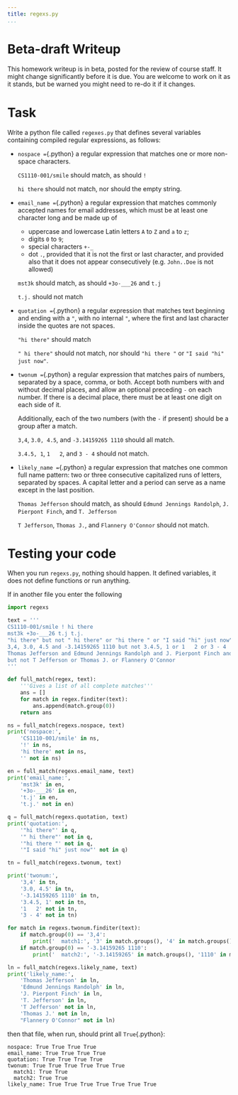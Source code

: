 ```yaml
---
title: regexs.py
...
```


# Beta-draft Writeup

This homework writeup is in beta, posted for the review of course staff.
It might change significantly before it is due.
You are welcome to work on it as it stands, but be warned you might need to re-do it if it changes.

# Task

Write a python file called `regexes.py` that defines several variables containing compiled regular expressions,
as follows:

-   `nospace =`{.python} a regular expression that matches one or more non-space characters.

    `CS1110-001/smile` should match, as should `!`
    
    `hi there` should not match, nor should the empty string.

-   `email_name =`{.python} a regular expression that matches commonly accepted names for email addresses, which must be at least one character long and be made up of

    -   uppercase and lowercase Latin letters `A` to `Z` and `a` to `z`;
    -   digits `0` to `9`;
    -   special characters `+-_`
    -   dot `.`, provided that it is not the first or last character, and provided also that it does not appear consecutively (e.g. `John..Doe` is not allowed)
    
    `mst3k` should match, as should `+3o-___26` and `t.j`
    
    `t.j.` should not match

-   `quotation =`{.python} a regular expression that matches text beginning and ending with a `"`, with no internal `"`, where the first and last character inside the quotes are not spaces.
    
    `"hi there"` should match
    
    `" hi there"` should not match, nor should `"hi there "` or `"I said "hi" just now"`.

-   `twonum =`{.python} a regular expression that matches pairs of numbers, separated by a space, comma, or both.
    Accept both numbers with and without decimal places, and allow an optional preceding `-` on each number.
    If there is a decimal place, there must be at least one digit on each side of it.
    
    Additionally, each of the two numbers (with the `-` if present) should be a group after a match.
    
    `3,4`, `3.0, 4.5`, and `-3.14159265 1110` should all match.
    
    `3.4.5, 1`, `1   2`, and `3 - 4` should not match.
    

-   `likely_name =`{.python} a regular expression that matches one common full name pattern:
    two or three consecutive capitalized runs of letters, separated by spaces.
    A capital letter and a period can serve as a name except in the last position.
    
    `Thomas Jefferson` should match, as should `Edmund Jennings Randolph`, `J. Pierpont Finch`, and `T. Jefferson`
    
    `T Jefferson`, `Thomas J.`, and `Flannery O'Connor` should not match.
    

# Testing your code

When you run `regexs.py`, nothing should happen.
It defined variables, it does not define functions or run anything.

If in another file you enter the following

````python
import regexs

text = '''
CS1110-001/smile ! hi there
mst3k +3o-___26 t.j t.j.
"hi there" but not " hi there" or "hi there " or "I said "hi" just now"
3,4, 3.0, 4.5 and -3.14159265 1110 but not 3.4.5, 1 or 1   2 or 3 - 4
Thomas Jefferson and Edmund Jennings Randolph and J. Pierpont Finch and T. Jefferson
but not T Jefferson or Thomas J. or Flannery O'Connor
'''

def full_match(regex, text):
    '''Gives a list of all complete matches'''
    ans = []
    for match in regex.finditer(text):
        ans.append(match.group(0))
    return ans

ns = full_match(regexs.nospace, text)
print('nospace:',
    'CS1110-001/smile' in ns,
    '!' in ns,
    'hi there' not in ns,
    '' not in ns)

en = full_match(regexs.email_name, text)
print('email_name:',
    'mst3k' in en,
    '+3o-___26' in en,
    't.j' in en,
    't.j.' not in en)

q = full_match(regexs.quotation, text)
print('quotation:',
    '"hi there"' in q,
    '" hi there"' not in q,
    '"hi there "' not in q,
    '"I said "hi" just now"' not in q)

tn = full_match(regexs.twonum, text)

print('twonum:',
    '3,4' in tn,
    '3.0, 4.5' in tn,
    '-3.14159265 1110' in tn,
    '3.4.5, 1' not in tn,
    '1   2' not in tn,
    '3 - 4' not in tn)

for match in regexs.twonum.finditer(text):
    if match.group(0) == '3,4':
        print('  match1:', '3' in match.groups(), '4' in match.groups())
    if match.group(0) == '-3.14159265 1110':
        print('  match2:', '-3.14159265' in match.groups(), '1110' in match.groups())

ln = full_match(regexs.likely_name, text)
print('likely_name:',
    'Thomas Jefferson' in ln,
    'Edmund Jennings Randolph' in ln,
    'J. Pierpont Finch' in ln,
    'T. Jefferson' in ln,
    'T Jefferson' not in ln,
    'Thomas J.' not in ln,
    "Flannery O'Connor" not in ln)
````

then that file, when run, should print all `True`{.python}:

````
nospace: True True True True
email_name: True True True True
quotation: True True True True
twonum: True True True True True True
  match1: True True
  match2: True True
likely_name: True True True True True True True
````
